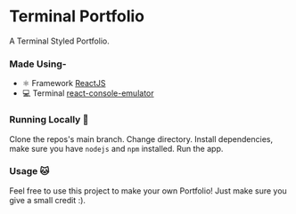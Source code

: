 # Terminal Portfolio
A Terminal Styled Portfolio.

### Made Using-
- ⚛ Framework [ReactJS](https://reactjs.org/)
- 💻 Terminal [react-console-emulator](https://github.com/linuswillner/react-console-emulator)

### Running Locally 🚀
Clone the repos's main branch.
Change directory.
Install dependencies, make sure you have `nodejs` and `npm` installed.
Run the app.

### Usage 🐱
Feel free to use this project to make your own Portfolio! Just make sure you give a small credit :).
